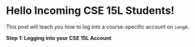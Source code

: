 # Hello Incoming CSE 15L Students!

This post will teach you how to log into a course-specific account on `ieng6`. 

**Step 1: Logging into your CSE 15L Account**

